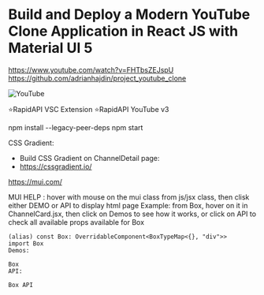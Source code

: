 # Build and Deploy a Modern YouTube Clone Application in React JS with Material UI 5

https://www.youtube.com/watch?v=FHTbsZEJspU
https://github.com/adrianhajdin/project_youtube_clone

![YouTube](https://i.ibb.co/4R5RkmW/Thumbnail-5.png)

⭐RapidAPI VSC Extension
⭐RapidAPI YouTube v3


npm install --legacy-peer-deps
npm start

CSS Gradient: 
- Build CSS Gradient on ChannelDetail page:
- https://cssgradient.io/


https://mui.com/

MUI HELP : hover with mouse on the mui class from js/jsx class, then clisk either DEMO or API to display html page
Example: from Box, hover on it in ChannelCard.jsx, then click on Demos to see how it works, or click on API to check all available props available for Box

    (alias) const Box: OverridableComponent<BoxTypeMap<{}, "div">>
    import Box
    Demos:

    Box
    API:

    Box API
